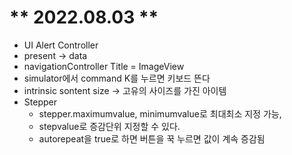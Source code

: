 # ** 2022.08.03 **

- UI Alert Controller
- present → data
- navigationController Title = ImageView
- simulator에서 command K를 누르면 키보드 뜬다
- intrinsic sontent size → 고유의 사이즈를 가진 아이템
- Stepper
    - stepper.maximumvalue, minimumvalue로 최대최소 지정 가능,
    - stepvalue로 증감단위 지정할 수 있다.
    - autorepeat을 true로 하면 버튼을 꾹 누르면 값이 계속 증감됨